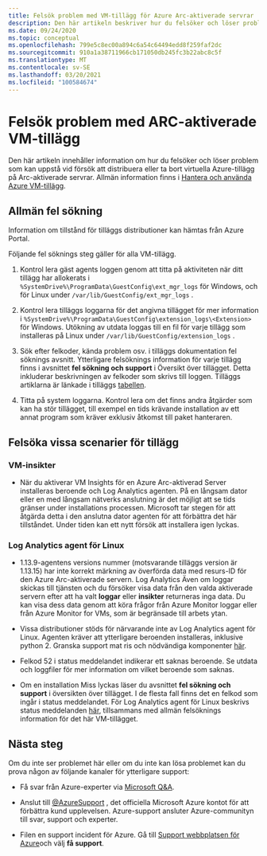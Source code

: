 ```yaml
---
title: Felsök problem med VM-tillägg för Azure Arc-aktiverade servrar
description: Den här artikeln beskriver hur du felsöker och löser problem med Azure VM-tillägg som uppstår med Azure Arc-aktiverade servrar.
ms.date: 09/24/2020
ms.topic: conceptual
ms.openlocfilehash: 799e5c8ec00a894c6a54c64494edd8f259faf2dc
ms.sourcegitcommit: 910a1a38711966cb171050db245fc3b22abc8c5f
ms.translationtype: MT
ms.contentlocale: sv-SE
ms.lasthandoff: 03/20/2021
ms.locfileid: "100584674"
---
```

# <a name="troubleshoot-arc-enabled-servers-vm-extension-issues"></a>Felsök problem med ARC-aktiverade VM-tillägg

Den här artikeln innehåller information om hur du felsöker och löser problem som kan uppstå vid försök att distribuera eller ta bort virtuella Azure-tillägg på Arc-aktiverade servrar. Allmän information finns i [Hantera och använda Azure VM-tillägg](./manage-vm-extensions.md).

## <a name="general-troubleshooting"></a>Allmän fel sökning

Information om tillstånd för tilläggs distributioner kan hämtas från Azure Portal.

Följande fel söknings steg gäller för alla VM-tillägg.

1. Kontrol lera gäst agents loggen genom att titta på aktiviteten när ditt tillägg har allokerats i `%SystemDrive%\ProgramData\GuestConfig\ext_mgr_logs` för Windows, och för Linux under `/var/lib/GuestConfig/ext_mgr_logs` .

2. Kontrol lera tilläggs loggarna för det angivna tillägget för mer information i `%SystemDrive%\ProgramData\GuestConfig\extension_logs\<Extension>` för Windows. Utökning av utdata loggas till en fil för varje tillägg som installeras på Linux under `/var/lib/GuestConfig/extension_logs` .

3. Sök efter felkoder, kända problem osv. i tilläggs dokumentation fel söknings avsnitt. Ytterligare felsöknings information för varje tillägg finns i avsnittet **fel sökning och support** i Översikt över tillägget. Detta inkluderar beskrivningen av felkoder som skrivs till loggen. Tilläggs artiklarna är länkade i tilläggs [tabellen](manage-vm-extensions.md#extensions).

4. Titta på system loggarna. Kontrol lera om det finns andra åtgärder som kan ha stör tillägget, till exempel en tids krävande installation av ett annat program som kräver exklusiv åtkomst till paket hanteraren.

## <a name="troubleshooting-specific-extension-scenarios"></a>Felsöka vissa scenarier för tillägg

### <a name="vm-insights"></a>VM-insikter

- När du aktiverar VM Insights för en Azure Arc-aktiverad Server installeras beroende och Log Analytics agenten. På en långsam dator eller en med långsam nätverks anslutning är det möjligt att se tids gränser under installations processen. Microsoft tar stegen för att åtgärda detta i den anslutna dator agenten för att förbättra det här tillståndet. Under tiden kan ett nytt försök att installera igen lyckas.

### <a name="log-analytics-agent-for-linux"></a>Log Analytics agent för Linux

- 1.13.9-agentens versions nummer (motsvarande tilläggs version är 1.13.15) har inte korrekt märkning av överförda data med resurs-ID för den Azure Arc-aktiverade servern. Log Analytics Även om loggar skickas till tjänsten och du försöker visa data från den valda aktiverade servern efter att ha valt **loggar** eller **insikter** returneras inga data. Du kan visa dess data genom att köra frågor från Azure Monitor loggar eller från Azure Monitor for VMs, som är begränsade till arbets ytan.

- Vissa distributioner stöds för närvarande inte av Log Analytics agent för Linux. Agenten kräver att ytterligare beroenden installeras, inklusive python 2. Granska support mat ris och nödvändiga komponenter [här](../../azure-monitor/agents/agents-overview.md#supported-operating-systems).

- Felkod 52 i status meddelandet indikerar ett saknas beroende. Se utdata och loggfiler för mer information om vilket beroende som saknas.

- Om en installation Miss lyckas läser du avsnittet **fel sökning och support** i översikten över tillägget. I de flesta fall finns det en felkod som ingår i status meddelandet. För Log Analytics agent för Linux beskrivs status meddelanden [här](../../virtual-machines/extensions/oms-linux.md#troubleshoot-and-support), tillsammans med allmän felsöknings information för det här VM-tillägget.

## <a name="next-steps"></a>Nästa steg

Om du inte ser problemet här eller om du inte kan lösa problemet kan du prova någon av följande kanaler för ytterligare support:

- Få svar från Azure-experter via [Microsoft Q&A](/answers/topics/azure-arc.html).

- Anslut till [@AzureSupport](https://twitter.com/azuresupport) , det officiella Microsoft Azure kontot för att förbättra kund upplevelsen. Azure-support ansluter Azure-communityn till svar, support och experter.

- Filen en support incident för Azure. Gå till [Support webbplatsen för Azure](https://azure.microsoft.com/support/options/)och välj **få support**.
